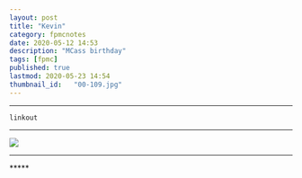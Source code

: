 ```yaml
---
layout: post
title: "Kevin"
category: fpmcnotes
date: 2020-05-12 14:53
description: "MCass birthday"
tags: [fpmc]
published: true
lastmod: 2020-05-23 14:54
thumbnail_id:	"00-109.jpg"
---
```


*****

`linkout`

*****

<img src="{{ site.url }}/assets/img/ca30.jpg" />


*****
<div class="fpmc-nav">


</div>
*****
